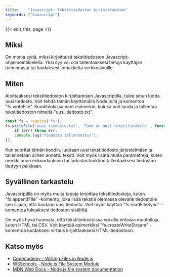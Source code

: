 ```yaml
---
title:    "Javascript: Tekstitiedoston kirjoittaminen"
keywords: ["Javascript"]
---
```


{{< edit_this_page >}}

## Miksi

On monia syitä, miksi kirjoittaisit tekstitiedoston Javascript-ohjelmointikielellä. Yksi syy voi olla tallentaaksesi tietoja käyttäjän toiminnasta tai luodaksesi lomakkeita verkkosivuille. 

## Miten

Aloittaaksesi tekstitiedoston kirjoittamisen Javascriptilla, tulee sinun luoda uusi tiedosto. Voit tehdä tämän käyttämällä Node.js:tä ja komentoa "fs.writeFile". Koodiblokissa näet esimerkin, kuinka voit luoda ja tallentaa tekstitiedoston nimeltä "uusi_tiedosto.txt".

```Javascript
const fs = require('fs'); 
fs.writeFile('uusi_tiedosto.txt', 'Tämä on uusi tekstitiedosto!', function (err) { 
	if (err) throw err; 
	console.log('Tiedosto tallennettu!'); 
});
```

Kun suoritat tämän koodin, luodaan uusi tekstitiedosto järjestelmään ja tallennetaan siihen annettu teksti. Voit myös lisätä muita parametreja, kuten merkkijonon enkoodauksen tai tarkistusfunktion tallentaaksesi tiedoston tiettyyn paikkaan.

## Syvällinen tarkastelu

Javascriptilla on myös muita tapoja kirjoittaa tekstitiedostoja, kuten "fs.appendFile" -komento, joka lisää tekstiä olemassa olevalle tiedostolle sen sijaan, että luodaan uusi tiedosto. Voit myös käyttää "fs.readFileSync" -komentoa lukeaksesi tiedoston sisältöä. 

On myös hyvä huomata, että tekstitiedostoissa voi olla erilaisia muotoiluja, kuten HTML tai CSV. Voit käyttää esimerkiksi "fs.createWriteStream" -komentoa luodaksesi virtaus kirjoittaaksesi HTML-tiedostoon.

## Katso myös

- [Codecademy - Writing Files in Node.js](https://www.codecademy.com/courses/introduction-to-javascript/lessons/file-io/exercises/writing-files)
- [W3Schools - Node.js File System Module](https://www.w3schools.com/nodejs/nodejs_filesystem.asp)
- [MDN Web Docs - Node.js file system documentation](https://developer.mozilla.org/en-US/docs/Learn/Server-side/Express_Nodejs/Introduction#File_system)